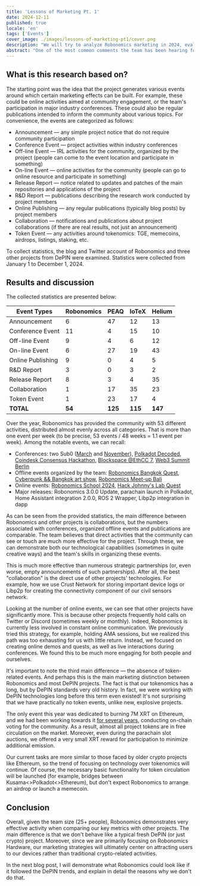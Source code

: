 ```yaml
---
title: 'Lessons of Marketing Pt. 1'
date: 2024-12-11
published: true
locale: 'en'
tags: ['Events']
cover_image: ./images/lessons-of-marketing-pt1/cover.png
description: "We will try to analyze Robonomics marketing in 2024, evaluate project's annual activity and compare it with similar projects. You will see how active the team has been over the year and what principles Robonomics follow in marketing."
abstract: "One of the most common comments the team has been hearing for some time now is advice to do more marketing. Typically, these suggestions are not followed by any well-thought-out marketing steps, but the message is clear. If you invest more in advertising activities, everything will be wonderful and your token will go to the moon. In this blog post, I will try to analyze this situation, evaluate Robonomics' annual activity and compare it with similar projects. As a result, you will see how active the team has been over the year and what principles we follow in marketing. Ivan Berman [Fingerling42]" 
---
```


## What is this research based on?

The starting point was the idea that the project generates various events around which certain marketing effects can be built. For example, these could be online activities aimed at community engagement, or the team's participation in major industry conferences. These could also be regular publications intended to inform the community about various topics. For convenience, the events are categorized as follows:

- Announcement — any simple project notice that do not require community participation
- Conference Event — project activities within industry conferences
- Off-line Event — IRL activities for the community, organized by the project (people can come to the event location and participate in something)
- On-line Event — online activities for the community (people can go to online resource and participate in something)
- Release Report — notice related to updates and patches of the main repositories and applications of the project
- R&D Report — publications describing the research work conducted by project members
- Online Publishing — any regular publications (typically blog posts) by project members
- Collaboration — notifications and publications about project collaborations (if there are real results, not just an announcement)
- Token Event — any activities around tokenomics: TGE, memecoins, airdrops, listings, staking, etc.

To collect statistics, the blog and Twitter account of Robonomics and three other projects from DePIN were examined. Statistics were collected from January 1 to December 1, 2024.

## Results and discussion

The collected statistics are presented below:

<div class="big-table">

| **Event Types**   | **Robonomics** | **PEAQ** | **IoTeX** | **Helium** |
|-------------------|----------------|----------|-----------|------------|
| Announcement      | 6              | 47       | 12        | 13         |
| Conference Event  | 11             | 4        | 15        | 10         |
| Off-line Event    | 9              | 4        | 6         | 12         |
| On-line Event     | 6              | 27       | 19        | 43         |
| Online Publishing | 9              | 0        | 4         | 5          |
| R&D Report        | 3              | 0        | 3         | 2          |
| Release Report    | 8              | 3        | 4         | 35         |
| Collaboration     | 1              | 17       | 35        | 23         |
| Token Event       | 1              | 23       | 17        | 4          |
| **TOTAL**         | **54**         | **125**  | **115**   | **147**    |

</div>

Over the year, Robonomics has provided the community with 53 different activities, distributed almost evenly across all categories. That is more than one event per week (to be precise, 53 events / 48 weeks = 1.1 event per week). Among the notable events, we can recall:

- Conferences: two Sub0 ([March](https://x.com/AIRA_Robonomics/status/1778039290590543945) and [November](https://x.com/AIRA_Robonomics/status/1851383351208284528)), [Polkadot Decoded](https://robonomics.network/blog/beer-bar-decoded2024/), [Coindesk Consensus Hackathon](https://robonomics.network/blog/robonomics-at-consensus-2024/), [Blockspace @EthCC 7](https://x.com/AIRA_Robonomics/status/1810274900478689311), [Web3 Summit Berlin](https://x.com/AIRA_Robonomics/status/1825637877562147198)
- Offline events organized by the team: [Robonomics Bangkok Quest](https://robonomics.network/blog/robo-season-pass-2025-welcome-to-the-paper-st-club/), [Cyberpunk && Bangkok art show](https://x.com/AIRA_Robonomics/status/1854244622949830930), [Robonomics Meet-up Bali](https://x.com/AIRA_Robonomics/status/1771734812857974962)
- Online events: [Robonomics School 2024](https://x.com/AIRA_Robonomics/status/1788860085701103701), [Hack Johnny's Lab Quest](https://robonomics.network/blog/robonomics-school-2024-hack-johnny-lab/)
- Major releases: Robonomics 3.0.0 Update, parachain launch in Polkadot, Home Assistant integration 2.0.0, ROS 2 Wrapper, Libp2p integration in dapp

As can be seen from the provided statistics, the main difference between Robonomics and other projects is collaborations, but the numbers associated with conferences, organized offline events and publications are comparable. The team believes that direct activities that the community can see or touch are much more effective for the project. Through these, we can demonstrate both our technological capabilities (sometimes in quite creative ways) and the team's skills in organizing these events.

This is much more effective than numerous strategic partnerships (or, even worse, empty announcements of such partnerships). After all, the best "collaboration" is the direct use of other projects' technologies. For example, how we use Crust Network for storing important device logs or Libp2p for creating the connectivity component of our civil sensors network.

Looking at the number of online events, we can see that other projects have significantly more. This is because other projects frequently hold calls on Twitter or Discord (sometimes weekly or monthly). Indeed, Robonomics is currently less involved in constant online communication. We previously tried this strategy, for example, holding AMA sessions, but we realized this path was too exhausting for us with little return. Instead, we focused on creating online demos and quests, as well as live interactions during conferences. We found this to be much more engaging for both people and ourselves.

It's important to note the third main difference — the absence of token-related events. And perhaps this is the main marketing distinction between Robonomics and most DePIN projects. The fact is that our tokenomics has a long, but by DePIN standards very old history. In fact, we were working with DePIN technologies long before this term even existed! It's not surprising that we have practically no token events, unlike new, explosive projects.

The only event this year was dedicated to burning 7M XRT on Ethereum, and we had been working towards it [for several years](https://robonomics.network/blog/7-years-of-robonomics-development-and-burning-7-million-xrt/), conducting on-chain voting for the community. As a result, almost all project tokens are in free circulation on the market. Moreover, even during the parachain slot auctions, we offered a very small XRT reward for participation to minimize additional emission.

Our current tasks are more similar to those faced by older crypto projects like Ethereum, so the trend of focusing on technology over tokenomics will continue. Of course, the necessary basic functionality for token circulation will be launched (for example, bridges between Kusama<>Polkadot<>Ethereum), but don't expect Robonomics to arrange an airdrop or launch a memecoin.

## Conclusion

Overall, given the team size (25+ people), Robonomics demonstrates very effective activity when comparing our key metrics with other projects. The main difference is that we don't behave like a typical fresh DePIN (or just crypto) project. Moreover, since we are primarily focusing on Robonomics Hardware, our marketing strategies will ultimately center on attracting users to our devices rather than traditional crypto-related activities.

In the next blog post, I will demonstrate what Robonomics could look like if it followed the DePIN trends, and explain in detail the reasons why we don't do that.